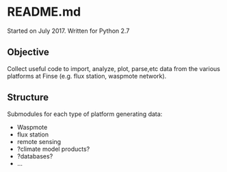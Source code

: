 # README.md

Started on July 2017. Written for Python 2.7

## Objective

Collect useful code to import, analyze, plot, parse,etc data from the various platforms at Finse (e.g. flux station, waspmote network).  

## Structure

Submodules for each type of platform generating data:

 - Waspmote
- flux station
- remote sensing
- ?climate model products? 
- ?databases?
- ...








